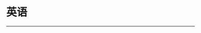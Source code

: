 
  # 英语
  ---

  <Common-LinkList :linkList='{"name":"英语","item":[{"link":"https://zh.wikihow.com/%E6%9B%B4%E5%BF%AB%E9%80%9F%E5%AD%A6%E8%8B%B1%E8%AF%AD","icon":"https://zh.wikihow.com/favicon.ico","text":"如何更快速学英语"},{"link":"https://www.zhihu.com/question/20183585","icon":"https://www.zhihu.com/favicon.ico","text":"英语学习系列问题"},{"link":"https://www.learning-english-onlines.com/10%E5%80%8B%E7%9C%8B%E9%9B%BB%E5%BD%B1%E5%AD%B8%E8%8B%B1%E6%96%87%E7%B6%B2%E7%AB%99/","icon":"https://www.learning-english-onlines.com/favicon.ico","text":"看电影学英语"},{"link":"https://app.mtutor.engkoo.com/englishwriting/","icon":"/logo.png","text":"微软爱写作"},{"link":"https://www.hjenglish.com","icon":"https://www.hjenglish.com/favicon.ico","text":"沪江英语"},{"link":"https://www.51voa.com","icon":"https://www.51voa.com/favicon.ico","text":"51VOA"},{"link":"https://www.memrise.com/zh-cn/","icon":"https://www.memrise.com/favicon.ico","text":"学习外语-Memrise"},{"link":"http://www.kekenet.com","icon":"http://www.kekenet.com/favicon.ico","text":"可可英语"},{"link":"http://www.putclub.com","icon":"http://www.putclub.com/favicon.ico","text":"普特英语听力"},{"link":"http://www.mofunenglish.com","icon":"http://www.mofunenglish.com/favicon.ico","text":"魔方英语"},{"link":"http://www.1speaking.com","icon":"/logo.png","text":"第一口语网"},{"link":"http://www.bigear.cn","icon":"http://www.bigear.cn/favicon.ico","text":"大耳朵英语网"},{"link":"http://www.duolingo.cn","icon":"/logo.png","text":"多邻国"},{"link":"https://lang-8.com","icon":"https://lang-8.com/favicon.ico","text":"多国语言学习平台"},{"link":"http://www.qcenglish.com","icon":"/logo.png","text":"七彩英语"},{"link":"https://www.engvid.com","icon":"https://www.engvid.com/favicon.ico","text":"engVid"},{"link":"https://www.npr.org","icon":"/logo.png","text":"NPR"},{"link":"https://www.iyyxz.com","icon":"https://www.iyyxz.com/favicon.ico","text":"爱英语小站"},{"link":"http://www.baicizhan.com","icon":"http://www.baicizhan.com/favicon.ico","text":"百词斩官网"},{"link":"https://www.shanbay.com","icon":"/logo.png","text":"扇贝"},{"link":"http://www.yywz123.com","icon":"http://www.yywz123.com/favicon.ico","text":"英语学习网站大全"},{"link":"http://g.yeeyan.org","icon":"http://g.yeeyan.org/favicon.ico","text":"译言古登堡计划"}]}'/>
  